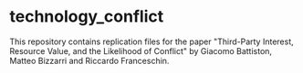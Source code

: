 # technology_conflict
This repository contains replication files for the paper "Third-Party Interest, Resource Value, and the Likelihood of Conflict" by Giacomo Battiston, Matteo Bizzarri and Riccardo Franceschin.
